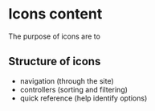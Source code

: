 # Icons content
The purpose of icons are to 

## Structure of icons
* navigation (through the site)
* controllers (sorting and filtering)
* quick reference (help identify options)


